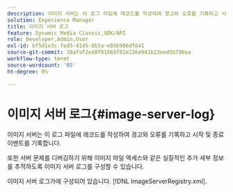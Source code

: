 ```yaml
---
description: 이미지 서버는 이 로그 파일에 레코드를 작성하여 경고와 오류를 기록하고 시작 및 종료 이벤트를 기록합니다.
solution: Experience Manager
title: 이미지 서버 로그
feature: Dynamic Media Classic,SDK/API
role: Developer,Admin,User
exl-id: bf5d1e3c-fed3-4145-8b7a-e85b986df641
source-git-commit: 38afaf2ed0f01868f02e236e941b23eed5b790aa
workflow-type: tm+mt
source-wordcount: '85'
ht-degree: 0%

---
```


# 이미지 서버 로그{#image-server-log}

이미지 서버는 이 로그 파일에 레코드를 작성하여 경고와 오류를 기록하고 시작 및 종료 이벤트를 기록합니다.

또한 서버 문제를 디버깅하기 위해 이미지 파일 액세스와 같은 실질적인 추가 세부 정보를 추적하도록 이미지 서버 로그를 구성할 수 있습니다.

이미지 서버 로그가에 구성되어 있습니다. [!DNL ImageServerRegistry.xml].
